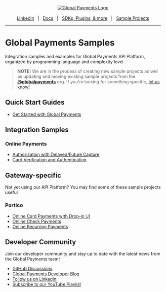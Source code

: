 <div align="center">
  <a href="https://www.globalpayments.com" target="_blank">
    <img src="https://developer.globalpay.com/gh-assets/GP_lightmode.svg" title="Global Payments Logo" />
  </a>
  <br />
  <br />
  <a href="https://www.linkedin.com/showcase/global-payments-for-developers/" target="_blank">LinkedIn</a>
    <span>&nbsp;&nbsp;|&nbsp;&nbsp;</span>
  <a href="https://developer.globalpay.com/home" target="_blank">Docs</a>
    <span>&nbsp;&nbsp;|&nbsp;&nbsp;</span>
  <a href="https://github.com/globalpayments" target="_blank">SDKs, Plugins, &amp; more</a>
    <span>&nbsp;&nbsp;|&nbsp;&nbsp;</span>
  <a href="https://github.com/globalpayments-samples" target="_blank">Sample Projects</a>
  <br />
  <hr />
</div>

# Global Payments Samples

Integration samples and examples for Global Payments API Platform, organized by programming language and complexity level.

> **NOTE:** We are in the process of creating new sample projects as well as updating and moving existing sample projects from the [**@globalpayments**](https://github.com/globalpayments) org. If you're looking for something specific, [let us know!](https://github.com/orgs/globalpayments/discussions/new?category=ideas)

## Quick Start Guides

- [Get Started with Global Payments](https://developer.globalpay.com/docs/getting-started/overview)

## Integration Samples

### Online Payments

- [Authorization with Delayed/Future Capture](https://github.com/globalpayments-samples/online-payments-auth-and-delayed-capture)
- [Card Verification and Authentication](https://github.com/globalpayments-samples/card-authentication)

## Gateway-specific

Not yet using our API Platform? You may find some of these sample projects useful

### Portico

- [Online Card Payments with Drop-in UI](https://github.com/globalpayments-samples/heartland-online-card-payments)
- [Online Check Payments](https://github.com/globalpayments-samples/heartland-online-check-payments)
- [Online Recurring Payments](https://github.com/globalpayments-samples/heartland-online-recurring-payments)

## Developer Community

Join our developer community and stay up to date with the latest news from the Global Payments team!

- [GitHub Discussions](https://github.com/orgs/globalpayments/discussions)
- [Global Payments Developer Blog](https://developer.globalpay.com/blog/overview)
- [Follow us on LinkedIn](https://www.linkedin.com/showcase/global-payments-for-developers/)
- [Subscribe to our YouTube Playlist](https://youtube.com/playlist?list=PLYOhsY1Babga_03fc9FcGIWqagCHEyxY0&si=H4YgJYez6VMxLE68)

